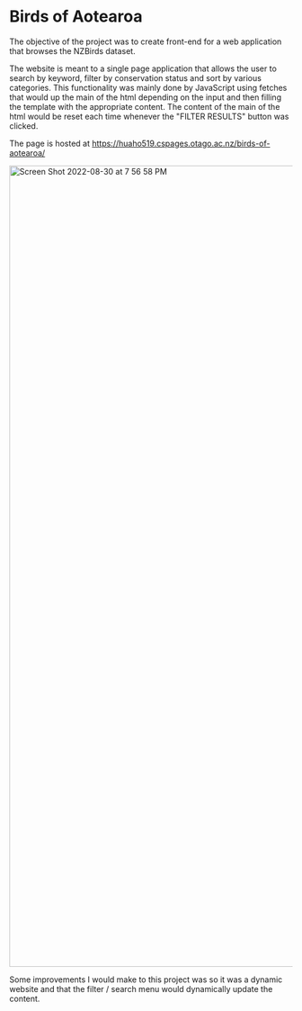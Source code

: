 # Birds of Aotearoa

The objective of the project was to create front-end for a web application that browses the NZBirds dataset. 

The website is meant to a single page application that allows the user to search by keyword, filter by conservation status and sort by various categories. 
This functionality was mainly done by JavaScript using fetches that would up the main of the html depending on the input and then filling the template with
the appropriate content. The content of the main of the html would be reset each time whenever the "FILTER RESULTS" button was clicked. 

The page is hosted at https://huaho519.cspages.otago.ac.nz/birds-of-aotearoa/

<img width="1424" alt="Screen Shot 2022-08-30 at 7 56 58 PM" src="https://user-images.githubusercontent.com/31984374/187382725-366b4ff7-738c-4709-8712-10088aeeca81.png">

Some improvements I would make to this project was so it was a dynamic website and that the filter / search menu would dynamically update the content.

